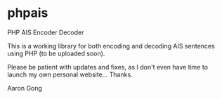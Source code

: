 phpais
======

PHP AIS Encoder Decoder

This is a working library for both encoding and decoding AIS sentences using PHP (to be uploaded soon).

Please be patient with updates and fixes, as I don't even have time to launch my own personal website... Thanks.





Aaron Gong
